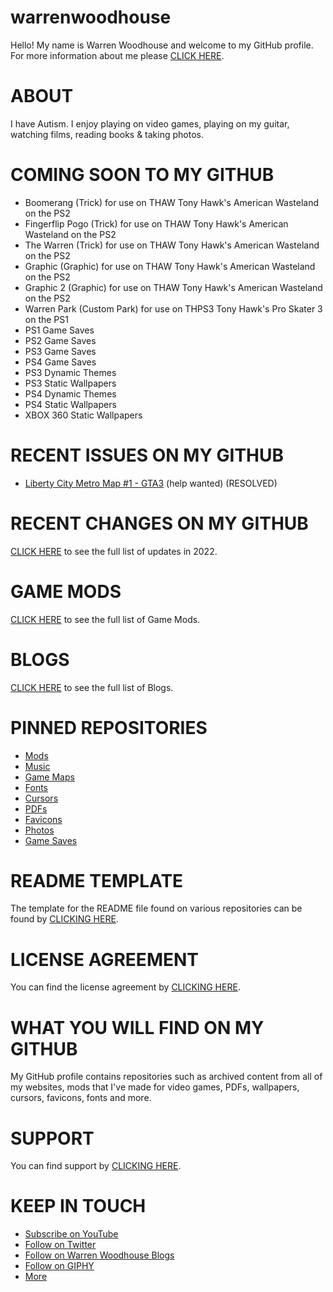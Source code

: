 # warrenwoodhouse
Hello! My name is Warren Woodhouse and welcome to my GitHub profile. For more information about me please [CLICK HERE](https://warrenwoodhouse.fandom.com/wiki/User:Warrenwoodhouse).

# ABOUT
I have Autism. I enjoy playing on video games, playing on my guitar, watching films, reading books & taking photos.

# COMING SOON TO MY GITHUB
* Boomerang (Trick) for use on THAW Tony Hawk's American Wasteland on the PS2
* Fingerflip Pogo (Trick) for use on THAW Tony Hawk's American Wasteland on the PS2
* The Warren (Trick) for use on THAW Tony Hawk's American Wasteland on the PS2
* Graphic (Graphic) for use on THAW Tony Hawk's American Wasteland on the PS2
* Graphic 2 (Graphic) for use on THAW Tony Hawk's American Wasteland on the PS2
* Warren Park (Custom Park) for use on THPS3 Tony Hawk's Pro Skater 3 on the PS1
* PS1 Game Saves
* PS2 Game Saves
* PS3 Game Saves
* PS4 Game Saves
* PS3 Dynamic Themes
* PS3 Static Wallpapers
* PS4 Dynamic Themes
* PS4 Static Wallpapers
* XBOX 360 Static Wallpapers

# RECENT ISSUES ON MY GITHUB
* [Liberty City Metro Map #1 - GTA3](https://github.com/warrenwoodhouse/gta3/issues/1) (help wanted) (RESOLVED)

# RECENT CHANGES ON MY GITHUB
[CLICK HERE](https://github.com/warrenwoodhouse?tab=overview&from=2022-01-01&to=2022-12-31) to see the full list of updates in 2022.

# GAME MODS
[CLICK HERE](https://github.com/warrenwoodhouse/mods#game-mods) to see the full list of Game Mods.

# BLOGS
[CLICK HERE](https://warrenwoodhouse.fandom.com/blogs) to see the full list of Blogs.

# PINNED REPOSITORIES
* [Mods](https://github.com/warrenwoodhouse/mods)
* [Music](https://github.com/warrenwoodhouse/music)
* [Game Maps](https://github.com/warrenwoodhouse/gamemaps)
* [Fonts](https://github.com/warrenwoodhouse/fonts)
* [Cursors](https://github.com/warrenwoodhouse/cursors)
* [PDFs](https://github.com/warrenwoodhouse/pdfs)
* [Favicons](https://github.com/warrenwoodhouse/favicons)
* [Photos](https://github.com/warrenwoodhouse/photos)
* [Game Saves](https://github.com/warrenwoodhouse/gamesaves)

# README TEMPLATE
The template for the README file found on various repositories can be found by [CLICKING HERE](https://github.com/warrenwoodhouse/warrenwoodhouse/blob/master/readmetemplate.md).

# LICENSE AGREEMENT
You can find the license agreement by [CLICKING HERE](https://warrenwoodhouse.fandom.com/license).

# WHAT YOU WILL FIND ON MY GITHUB
My GitHub profile contains repositories such as archived content from all of my websites, mods that I've made for video games, PDFs, wallpapers, cursors, favicons, fonts and more.

# SUPPORT
You can find support by [CLICKING HERE](https://warrenwoodhouse.fandom.com/support).

# KEEP IN TOUCH
* [Subscribe on YouTube](https://youtube.com/user/warrenwoodhouse)
* [Follow on Twitter](https://twitter.com/warrenwoodhouse)
* [Follow on Warren Woodhouse Blogs](https://warrenwoodhouse.fandom.com/blog)
* [Follow on GIPHY](https://giphy.com/channel/warrenwoodhouse)
* [More](https://warrenwoodhouse.fandom.com/wiki/Template:Header?useskin=oasis)

